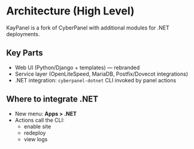 # Architecture (High Level)

KayPanel is a fork of CyberPanel with additional modules for .NET deployments.

## Key Parts
- Web UI (Python/Django + templates) — rebranded
- Service layer (OpenLiteSpeed, MariaDB, Postfix/Dovecot integrations)
- .NET integration: `cyberpanel-dotnet` CLI invoked by panel actions

## Where to integrate .NET
- New menu: **Apps > .NET**
- Actions call the CLI:
  - enable site
  - redeploy
  - view logs
